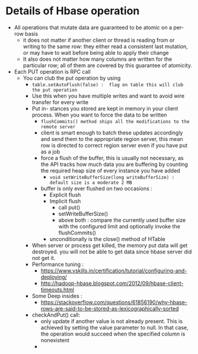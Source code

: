 # Details of Hbase operation
* All operations that mutate data are guaranteed to be atomic on a per-row basis
  * it does not matter if another client or thread is reading from or writing to the same row: they either read a consistent last mutation, or may have to wait before being able to apply their change
  * It also does not matter how many columns are written for the particular row; all of them are covered by this guarantee of atomicity.
* Each PUT operation is RPC call
  * You can club the put operation by using
    * ```table.setAutoFlush(false) :  flag on table this will club the put operation```
    * Use this when you have multiple writes and want to avoid wire transfer for every write
    * Put in- stances you stored are kept in memory in your client process. When you want to force the data to be written
      * ```flushCommits() method ships all the modifications to the remote server```
      * client is smart enough to batch these updates accordingly and send them to the appropriate region server, this mean row is directed to correct region server even if you have put as a job
      * force a flush of the buffer, this is usually not necessary, as the API tracks how much data you are buffering by counting the required heap size of every instance you have added
        * ```void setWriteBufferSize(long writeBufferSize) : default size is a moderate 2 MB ```
      * buffer is only ever flushed on two occasions :
        * Explicit flush
        * Implicit flush
          * call put()
          * setWriteBufferSize()
          * above both : compare the currently used buffer size with the configured limit and optionally invoke the flushCommits()
        * unconditionally is the close() method of HTable
    * When server or process get killed, the memory put data will get destroyed. you will not be able to get data since hbase server did not get it.
    * Performance tuning :
      * https://www.vskills.in/certification/tutorial/configuring-and-deploying/
      * http://hadoop-hbase.blogspot.com/2012/09/hbase-client-timeouts.html
    * Some Deep insides :
      * https://stackoverflow.com/questions/61856190/why-hbase-rows-are-said-to-be-stored-as-lexicographically-sorted
    * checkAndPut() call: 
      * only update if another value is not already present. This is achieved by setting the value parameter to null. In that case, the operation would succeed when the specified column is nonexistent
      * 